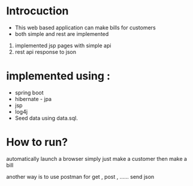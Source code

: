 # Introcuction


- This web based application can make bills for customers
- both simple and rest are implemented

1. implemented jsp pages with simple api
2. rest api response to json

# implemented using :
- spring boot
- hibernate - jpa
- jsp
- log4j
- Seed data using data.sql.

# How to run?
automatically launch a browser 
simply just make a customer then make a bill

another way is to use postman
for get , post , ...... send json

